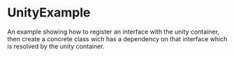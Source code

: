 # UnityExample

An example showing how to register an interface with the unity container, then create a concrete class wich has a dependency on that interface which is resolved by the unity container.
